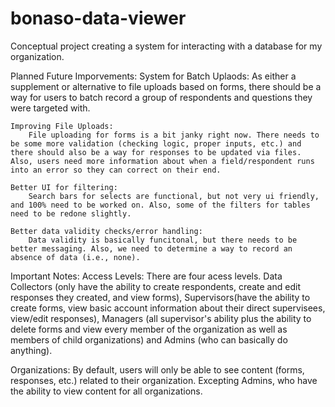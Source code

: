 # bonaso-data-viewer
Conceptual project creating a system for interacting with a database for my organization.

Planned Future Imporvements:
    System for Batch Uplaods:
        As either a supplement or alternative to file uploads based on forms, there should be a way for users to batch record a group of respondents and questions they were targeted with. 
        
    Improving File Uploads:
        File uploading for forms is a bit janky right now. There needs to be some more validation (checking logic, proper inputs, etc.) and there should also be a way for responses to be updated via files. Also, users need more information about when a field/respondent runs into an error so they can correct on their end. 
    
    Better UI for filtering:
        Search bars for selects are functional, but not very ui friendly, and 100% need to be worked on. Also, some of the filters for tables need to be redone slightly.

    Better data validity checks/error handling:
        Data validity is basically funcitonal, but there needs to be better messaging. Also, we need to determine a way to record an absence of data (i.e., none).


Important Notes:
Access Levels:
There are four acess levels. Data Collectors (only have the ability to create respondents, create and edit responses they created, and view forms), Supervisors(have the ability to create forms, view basic account information about their direct supervisees, view/edit responses), Managers (all supervisor's ability plus the ability to delete forms and view every member of the organization as well as members of child organizations) and Admins (who can basically do anything). 

Organizations:
By default, users will only be able to see content (forms, responses, etc.) related to their organization. Excepting Admins, who have the ability to view content for all organizations. 